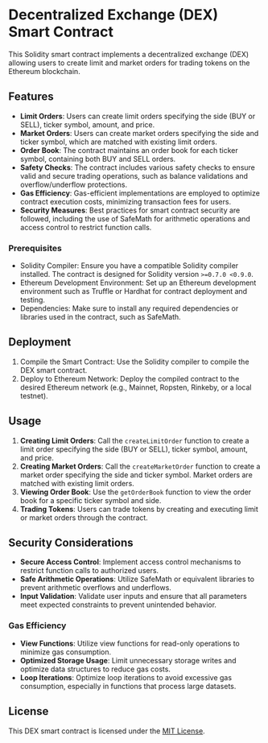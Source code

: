 # Decentralized Exchange (DEX) Smart Contract

This Solidity smart contract implements a decentralized exchange (DEX) allowing users to create limit and market orders for trading tokens on the Ethereum blockchain.

## Features

- **Limit Orders**: Users can create limit orders specifying the side (BUY or SELL), ticker symbol, amount, and price.
- **Market Orders**: Users can create market orders specifying the side and ticker symbol, which are matched with existing limit orders.
- **Order Book**: The contract maintains an order book for each ticker symbol, containing both BUY and SELL orders.
- **Safety Checks**: The contract includes various safety checks to ensure valid and secure trading operations, such as balance validations and overflow/underflow protections.
- **Gas Efficiency**: Gas-efficient implementations are employed to optimize contract execution costs, minimizing transaction fees for users.
- **Security Measures**: Best practices for smart contract security are followed, including the use of SafeMath for arithmetic operations and access control to restrict function calls.

### Prerequisites

- Solidity Compiler: Ensure you have a compatible Solidity compiler installed. The contract is designed for Solidity version `>=0.7.0 <0.9.0`.
- Ethereum Development Environment: Set up an Ethereum development environment such as Truffle or Hardhat for contract deployment and testing.
- Dependencies: Make sure to install any required dependencies or libraries used in the contract, such as SafeMath.

## Deployment

1. Compile the Smart Contract: Use the Solidity compiler to compile the DEX smart contract.
2. Deploy to Ethereum Network: Deploy the compiled contract to the desired Ethereum network (e.g., Mainnet, Ropsten, Rinkeby, or a local testnet).

## Usage

1. **Creating Limit Orders**: Call the `createLimitOrder` function to create a limit order specifying the side (BUY or SELL), ticker symbol, amount, and price.
2. **Creating Market Orders**: Call the `createMarketOrder` function to create a market order specifying the side and ticker symbol. Market orders are matched with existing limit orders.
3. **Viewing Order Book**: Use the `getOrderBook` function to view the order book for a specific ticker symbol and side.
4. **Trading Tokens**: Users can trade tokens by creating and executing limit or market orders through the contract.

## Security Considerations

- **Secure Access Control**: Implement access control mechanisms to restrict function calls to authorized users.
- **Safe Arithmetic Operations**: Utilize SafeMath or equivalent libraries to prevent arithmetic overflows and underflows.
- **Input Validation**: Validate user inputs and ensure that all parameters meet expected constraints to prevent unintended behavior.

### Gas Efficiency

- **View Functions**: Utilize view functions for read-only operations to minimize gas consumption.
- **Optimized Storage Usage**: Limit unnecessary storage writes and optimize data structures to reduce gas costs.
- **Loop Iterations**: Optimize loop iterations to avoid excessive gas consumption, especially in functions that process large datasets.

## License

This DEX smart contract is licensed under the [MIT License](LICENSE).
